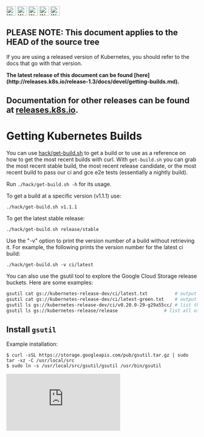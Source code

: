 <!-- BEGIN MUNGE: UNVERSIONED_WARNING -->

<!-- BEGIN STRIP_FOR_RELEASE -->

<img src="http://kubernetes.io/img/warning.png" alt="WARNING"
     width="25" height="25">
<img src="http://kubernetes.io/img/warning.png" alt="WARNING"
     width="25" height="25">
<img src="http://kubernetes.io/img/warning.png" alt="WARNING"
     width="25" height="25">
<img src="http://kubernetes.io/img/warning.png" alt="WARNING"
     width="25" height="25">
<img src="http://kubernetes.io/img/warning.png" alt="WARNING"
     width="25" height="25">

<h2>PLEASE NOTE: This document applies to the HEAD of the source tree</h2>

If you are using a released version of Kubernetes, you should
refer to the docs that go with that version.

<!-- TAG RELEASE_LINK, added by the munger automatically -->
<strong>
The latest release of this document can be found
[here](http://releases.k8s.io/release-1.3/docs/devel/getting-builds.md).

Documentation for other releases can be found at
[releases.k8s.io](http://releases.k8s.io).
</strong>
--

<!-- END STRIP_FOR_RELEASE -->

<!-- END MUNGE: UNVERSIONED_WARNING -->

# Getting Kubernetes Builds

You can use [hack/get-build.sh](http://releases.k8s.io/HEAD/hack/get-build.sh)
to get a build or to use as a reference on how to get the most recent builds
with curl. With `get-build.sh` you can grab the most recent stable build, the
most recent release candidate, or the most recent build to pass our ci and gce
e2e tests (essentially a nightly build).

Run `./hack/get-build.sh -h` for its usage.

To get a build at a specific version (v1.1.1) use:

```console
./hack/get-build.sh v1.1.1
```

To get the latest stable release:

```console
./hack/get-build.sh release/stable
```

Use the "-v" option to print the version number of a build without retrieving
it. For example, the following prints the version number for the latest ci
build:

```console
./hack/get-build.sh -v ci/latest
```

You can also use the gsutil tool to explore the Google Cloud Storage release
buckets. Here are some examples:

```sh
gsutil cat gs://kubernetes-release-dev/ci/latest.txt          # output the latest ci version number
gsutil cat gs://kubernetes-release-dev/ci/latest-green.txt    # output the latest ci version number that passed gce e2e
gsutil ls gs://kubernetes-release-dev/ci/v0.20.0-29-g29a55cc/ # list the contents of a ci release
gsutil ls gs://kubernetes-release/release                 # list all official releases and rcs
```

## Install `gsutil`

Example installation:

```console
$ curl -sSL https://storage.googleapis.com/pub/gsutil.tar.gz | sudo tar -xz -C /usr/local/src
$ sudo ln -s /usr/local/src/gsutil/gsutil /usr/bin/gsutil
```

<!-- BEGIN MUNGE: GENERATED_ANALYTICS -->
[![Analytics](https://kubernetes-site.appspot.com/UA-36037335-10/GitHub/docs/devel/getting-builds.md?pixel)]()
<!-- END MUNGE: GENERATED_ANALYTICS -->
